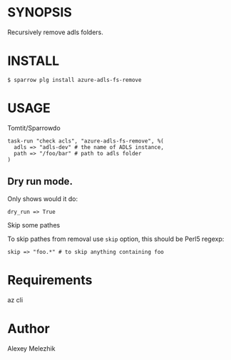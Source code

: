 # SYNOPSIS

Recursively remove adls folders.

# INSTALL

    $ sparrow plg install azure-adls-fs-remove

# USAGE

Tomtit/Sparrowdo

    task-run "check acls", "azure-adls-fs-remove", %(
      adls => "adls-dev" # the name of ADLS instance,
      path => "/foo/bar" # path to adls folder
    )

## Dry run mode.

Only shows would it do:

    dry_run => True

Skip some pathes

To skip pathes from removal use `skip` option, this should be Perl5 regexp:

    skip => "foo.*" # to skip anything containing foo

# Requirements

az cli

# Author

Alexey Melezhik


